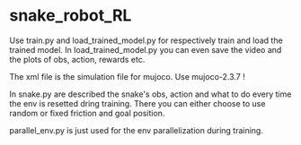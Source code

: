 # snake_robot_RL

Use train.py and load_trained_model.py for respectively train and load the trained model. 
In load_trained_model.py you can even save the video and the plots of obs, action, rewards etc.

The xml file is the simulation file for mujoco. Use mujoco-2.3.7 ! 

In snake.py are described the snake's obs, action and what to do every time the env is resetted dring training. There you can either choose to use random or fixed friction and goal position.

parallel_env.py is just used for the env parallelization during training.
